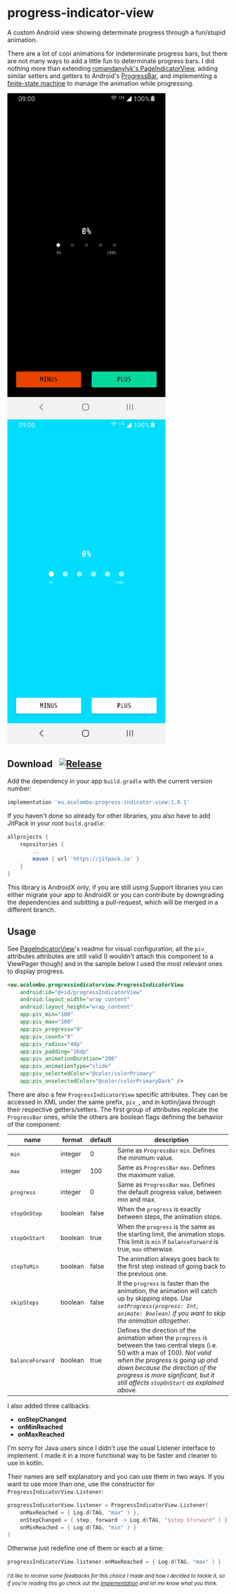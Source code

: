 # progress-indicator-view
A custom Android view showing determinate progress through a fun/stupid animation.

There are a lot of cool animations for indeterminate progress bars, but there are not many ways to add a little fun to determinate progress bars. I did nothing more than extending [romandanylyk's PageIndicatorView](https://github.com/romandanylyk/PageIndicatorView), adding similar setters and getters to Android's [ProgressBar](https://developer.android.com/reference/android/widget/ProgressBar), and implementing a [finite-state machine](https://en.wikipedia.org/wiki/Finite-state_machine) to manage the animation while progressing.

![exmaple Shenzen](docs/gifs/Progress_Indicator_View_Example_2019-07-03-09-41-26.gif)
![example Shenyang](docs/gifs/Progress_Indicator_View_Example_2019-07-03-09-42-41.gif)

## Download &nbsp; [![Release](https://jitpack.io/v/eu.acolombo/progress-indicator-view.svg)](https://jitpack.io/#eu.acolombo/progress-indicator-view)

Add the dependency in your app  `build.gradle` with the current version number: 

```gradle
implementation 'eu.acolombo:progress-indicator-view:1.0.1'
```

If you haven't done so already for other libraries, you also have to add JitPack in your root `build.gradle`:
```gradle
allprojects {
    repositories {
        ..
        maven { url 'https://jitpack.io' }
    }
}
```

This library is AndroidX only, if you are still using Support libraries you can either migrate your app to AndroidX or you can contribute by downgrading the dependencies and subitting a pull-request, which will be merged in a different branch.

## Usage

See [PageIndicatorView](https://github.com/romandanylyk/PageIndicatorView)'s readme for visual configuration, all the `piv_` attributes attributes are still valid (I wouldn't attach this component to a ViewPager though) and in the sample below I used the most relevant ones to display progress.

```xml
<eu.acolombo.progressindicatorview.ProgressIndicatorView
    android:id="@+id/progressIndicatorView"
    android:layout_width="wrap_content"
    android:layout_height="wrap_content"
    app:piv_min="100"
    app:piv_max="100"
    app:piv_progress="0"
    app:piv_count="8"
    app:piv_radius="4dp"
    app:piv_padding="16dp"
    app:piv_animationDuration="200"
    app:piv_animationType="slide"
    app:piv_selectedColor="@color/colorPrimary"
    app:piv_unselectedColor="@color/colorPrimaryDark" />
```

There are also a few `ProgressIndicatorView` specific attributes. They can be accessed in XML under the same prefix, `piv_`, and in kotlin/java through their respective getters/setters. The first group of attributes replicate the `ProgressBar` ones, while the others are boolean flags defining the behavior of the component:

name             | format  | default | description
---------------- | ------- | ------- | ------------------
`min`            | integer | 0       | Same as `ProgressBar` `min`. Defines the minimum value.  
`max`            | integer | 100     | Same as `ProgressBar` `max`. Defines the maximum value.  
`progress`       | integer | 0       | Same as `ProgressBar` `max`. Defines the default progress value, between min and max.  
`stopOnStep`     | boolean | false   | When the `progress` is exactly between steps, the animation stops.
`stopOnStart`    | boolean | true    | When the `progress` is the same as the starting limit, the animation stops. This limit is `min` if `balanceForward` is true, `max` otherwise.
`stepToMin`      | boolean | false   | The animation always goes back to the first step instead of going back to the previous one.
`skipSteps`      | boolean | false   | If the `progress` is faster than the animation, the animation will catch up by skipping steps. *Use `setProgress(progress: Int, animate: Boolean)` if you want to skip the animation altogether.*
`balanceForward` | boolean | true    | Defines the direction of the animation when the `progress` is between the two central steps (i.e. 50 with a max of 100). *Not valid when the progress is going up and down because the direction of the progress is more signficant, but it still affects `stopOnStart` as explained above.*

I also added three callbacks:

- **onStepChanged**
- **onMinReached**
- **onMaxReached**

I'm sorry for Java users since I didn't use the usual Listener interface to implement. I made it in a more functional way to be faster and cleaner to use in kotlin.

Their names are self explanatory and you can use them in two ways. If you want to use more than one, use the constructor for `ProgressIndicatorView.Listener`:
```kotlin
progressIndicatorView.listener = ProgressIndicatorView.Listener(
    onMaxReached = { Log.d(TAG, "max" ) },
    onStepChanged = { step, forward -> Log.d(TAG, "$step $forward" ) },
    onMinReached = { Log.d(TAG, "min" ) }
)
```
Otherwise just redefine one of them or each at a time:
```kotlin
progressIndicatorView.listener.onMaxReached = { Log.d(TAG, "max" ) }
```
<small>*I'd like to receive some feedbacks for this choice I made and how I decided to tackle it, so if you're reading this go check out the [implementation](https://github.com/acolombo25/progress-indicator-view/blob/master/progress-indicator-view/src/main/java/eu/acolombo/progressindicatorview/ProgressIndicatorView.kt#L16) and let me know what you think.*</small>
